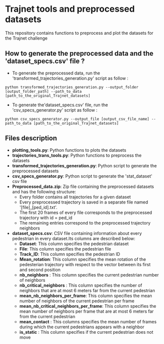 # Trajnet tools and preprocessed datasets

This repository contains functions to preprocess and plot the datasets for the Trajnet challenge

## How to generate the preprocessed data and the 'dataset_specs.csv' file ?

- To generate the preprocessed data, run the 'transformed\_trajectories\_generation.py' script as follow :

`python transformed_trajectories_generation.py --output_folder [output_folder_path] --path_to_data [path_to_the_original_Trajnet_datasets]`

- To generate the'dataset_specs.csv' file, run the 'csv\_specs\_generator.py' script as follow :

`python csv_specs_generator.py --output_file [output_csv_file_name] --path_to_data [path_to_the_original_Trajnet_datasets]`


## Files description

- **plotting\_tools.py**: Python functions to plots the datasets
- **trajectories\_trans\_tools.py**: Python functions to preprocess the datasets
- **transformed\_trajectories\_generation.py**: Python script to generate the preprocessed datasets
- **csv\_specs\_generator.py**: Python script to generate the 'stat\_dataset' csv file
- **Preprocessed\_data.zip**: Zip file containing the preprocessed datasets and has the following structure:
	- Every folder contains all trajectories for a given dataset
	- Every preprocessed trajectory is saved in a separate file named '[file]\_[ped\_id].txt'.
	- The first 20 frames of every file corresponds to the preprocessed trajectory with id = ped\_id
	- The remaining entries correspond to the preprocessed trajectory neighbors
- **dataset\_specs.csv**: CSV file containing information about every pedestrian in every dataset.Its columns are described below:
	- **Dataset**: This column specifies the pedestrian dataset
	- **File**: This column specifies the pedestrian file
	- **Track\_ID**: This column specifies the pedestrian ID
	- **Mean\_rotation**: This column specifies the mean rotation of the pedesterian trajectory with respect to the vector between its first and second position
	- **nb\_neighbors** : This column specifies the current pedestrian number of neighbors 
	- **nb\_critical\_neighbors** : This column specifies the number of neighbors that are at most 6 meters far from the current pedestrian
	- **mean\_nb\_neighbors\_per\_frame**: This column specifies the mean number of neighbors of the current pedestrian per frame 
	- **mean\_nb\_critical\_neighbors\_per\_frame**: This column specifies the mean number of neighbors per frame that are at most 6 meters far from the current pedestrian
	- **mean\_contact** : This columns specifies the mean number of frames during which the current pedestrians appears with a neighbor
	- **is\_static** : This column specifies if the current pedestrian does not move

